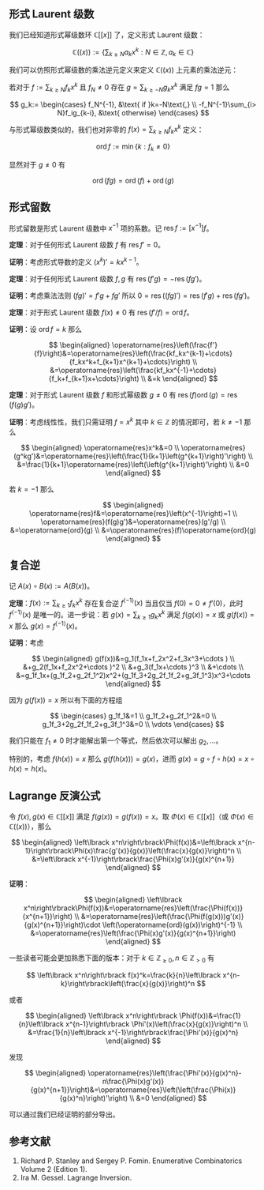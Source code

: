 ## 形式 Laurent 级数

我们已经知道形式幂级数环 $\mathbb{C}\left\lbrack\left\lbrack x\right\rbrack\right\rbrack$ 了，定义形式 Laurent 级数：

$$
\mathbb{C}\left(\left(x\right)\right):=\left\lbrace \sum_{k\geq N}a_kx^k : N\in\mathbb{Z},a_k\in \mathbb{C}\right\rbrace
$$

我们可以仿照形式幂级数的乘法逆元定义来定义 $\mathbb{C}\left(\left(x\right)\right)$ 上元素的乘法逆元：

若对于 $f:=\sum_{k\geq N}f_kx^k$ 且 $f_N\neq 0$ 存在 $g=\sum_{k\geq -N}g_kx^k$ 满足 $fg=1$ 那么

$$
g_k:=
\begin{cases}
f_N^{-1}, &\text{ if }k=-N\text{,} \\
-f_N^{-1}\sum_{i> N}f_ig_{k-i}, &\text{ otherwise}
\end{cases}
$$

与形式幂级数类似的，我们也对非零的 $f(x)=\sum_{k\geq N}f_kx^k$ 定义：

$$
\operatorname{ord} f:=\min\lbrace k:f_k\neq 0\rbrace
$$

显然对于 $g\neq 0$ 有

$$
\operatorname{ord} (fg)=\operatorname{ord}(f)+\operatorname{ord}(g)
$$

## 形式留数

形式留数是形式 Laurent 级数中 $x^{-1}$ 项的系数。记 $\operatorname{res} f:=\left\lbrack x^{-1}\right\rbrack f$。

**定理**：对于任何形式 Laurent 级数 $f$ 有 $\operatorname{res} f'=0$。

**证明**：考虑形式导数的定义 $\left(x^k\right)'=kx^{k-1}$。

**定理**：对于任何形式 Laurent 级数 $f,g$ 有 $\operatorname{res}(f'g)=-\operatorname{res}(fg')$。

**证明**：考虑乘法法则 $(fg)'=f'g+fg'$ 所以 $0=\operatorname{res}((fg)')=\operatorname{res}(f'g)+\operatorname{res}(fg')$。

**定理**：对于形式 Laurent 级数 $f(x)\neq 0$ 有 $\operatorname{res}(f'/f)=\operatorname{ord}f$。

**证明**：设 $\operatorname{ord}f=k$ 那么

$$
\begin{aligned}
\operatorname{res}\left(\frac{f'}{f}\right)&=\operatorname{res}\left(\frac{kf_kx^{k-1}+\cdots}{f_kx^k+f_{k+1}x^{k+1}+\cdots}\right) \\
&=\operatorname{res}\left(\frac{kf_kx^{-1}+\cdots}{f_k+f_{k+1}x+\cdots}\right) \\
&=k
\end{aligned}
$$

**定理**：对于形式 Laurent 级数 $f$ 和形式幂级数 $g\neq 0$ 有 $\operatorname{res}(f)\operatorname{ord}(g)=\operatorname{res}(f(g)g')$。

**证明**：考虑线性性，我们只需证明 $f=x^k$ 其中 $k\in\mathbb{Z}$ 的情况即可，若 $k\neq -1$ 那么

$$
\begin{aligned}
\operatorname{res}x^k&=0 \\
\operatorname{res}(g^kg')&=\operatorname{res}\left(\frac{1}{k+1}\left(g^{k+1}\right)'\right) \\
&=\frac{1}{k+1}\operatorname{res}\left(\left(g^{k+1}\right)'\right) \\
&=0
\end{aligned}
$$

若 $k=-1$ 那么

$$
\begin{aligned}
\operatorname{res}f&=\operatorname{res}\left(x^{-1}\right)=1 \\
\operatorname{res}(f(g)g')&=\operatorname{res}(g'/g) \\
&=\operatorname{ord}(g) \\
&=\operatorname{res}(f)\operatorname{ord}(g)
\end{aligned}
$$

## 复合逆

记 $A(x)\circ B(x):=A(B(x))$。

**定理**：$f(x):=\sum_{k\geq 1}f_kx^k$ 存在复合逆 $f^{\langle -1\rangle}(x)$ 当且仅当 $f(0)=0\neq f'(0)$，此时 $f^{\langle -1\rangle}(x)$ 是唯一的。进一步说：若 $g(x)=\sum_{k\geq 1}g_kx^k$ 满足 $f(g(x))=x$ 或 $g(f(x))=x$ 那么 $g(x)=f^{\langle -1\rangle}(x)$。

**证明**：考虑

$$
\begin{aligned}
g(f(x))&=g_1(f_1x+f_2x^2+f_3x^3+\cdots ) \\
&+g_2(f_1x+f_2x^2+\cdots )^2 \\
&+g_3(f_1x+\cdots )^3 \\
&+\cdots \\
&=g_1f_1x+(g_1f_2+g_2f_1^2)x^2+(g_1f_3+2g_2f_1f_2+g_3f_1^3)x^3+\cdots
\end{aligned}
$$

因为 $g(f(x))=x$ 所以有下面的方程组

$$
\begin{cases}
g_1f_1&=1 \\
g_1f_2+g_2f_1^2&=0 \\
g_1f_3+2g_2f_1f_2+g_3f_1^3&=0 \\
\vdots
\end{cases}
$$

我们只能在 $f_1\neq 0$ 时才能解出第一个等式，然后依次可以解出 $g_2,\dots$。

特别的，考虑 $f(h(x))=x$ 那么 $g(f(h(x)))=g(x)$，进而 $g(x)=g\circ f\circ h(x)=x\circ h(x)=h(x)$。

## Lagrange 反演公式

令 $f(x),g(x)\in\mathbb{C}\left\lbrack\left\lbrack x\right\rbrack\right\rbrack$ 满足 $f(g(x))=g(f(x))=x$。取 $\Phi(x)\in\mathbb{C}\left\lbrack\left\lbrack x\right\rbrack\right\rbrack$（或 $\Phi(x)\in\mathbb{C}\left(\left(x\right)\right)$），那么

$$
\begin{aligned}
\left\lbrack x^n\right\rbrack\Phi(f(x))&=\left\lbrack x^{n-1}\right\rbrack\Phi(x)\frac{g'(x)}{g(x)}\left(\frac{x}{g(x)}\right)^n \\
&=\left\lbrack x^{-1}\right\rbrack\frac{\Phi(x)g'(x)}{g(x)^{n+1}}
\end{aligned}
$$

**证明**：

$$
\begin{aligned}
\left\lbrack x^n\right\rbrack\Phi(f(x))&=\operatorname{res}\left(\frac{\Phi(f(x))}{x^{n+1}}\right) \\
&=\operatorname{res}\left(\frac{\Phi(f(g(x)))g'(x)}{g(x)^{n+1}}\right)\cdot \left(\operatorname{ord}(g(x))\right)^{-1} \\
&=\operatorname{res}\left(\frac{\Phi(x)g'(x)}{g(x)^{n+1}}\right)
\end{aligned}
$$

一些读者可能会更加熟悉下面的版本：对于 $k\in\mathbb{Z}_{\geq 0},n\in\mathbb{Z}_{>0}$ 有

$$
\left\lbrack x^n\right\rbrack f(x)^k=\frac{k}{n}\left\lbrack x^{n-k}\right\rbrack\left(\frac{x}{g(x)}\right)^n
$$

或者

$$
\begin{aligned}
\left\lbrack x^n\right\rbrack \Phi(f(x))&=\frac{1}{n}\left\lbrack x^{n-1}\right\rbrack \Phi'(x)\left(\frac{x}{g(x)}\right)^n \\
&=\frac{1}{n}\left\lbrack x^{-1}\right\rbrack\frac{\Phi'(x)}{g(x)^n}
\end{aligned}
$$

发现

$$
\begin{aligned}
\operatorname{res}\left(\frac{\Phi'(x)}{g(x)^n}-n\frac{\Phi(x)g'(x)}{g(x)^{n+1}}\right)&=\operatorname{res}\left(\left(\frac{\Phi(x)}{g(x)^n}\right)'\right) \\
&=0
\end{aligned}
$$

可以通过我们已经证明的部分导出。

## 参考文献

1.  Richard P. Stanley and Sergey P. Fomin. Enumerative Combinatorics Volume 2 (Edition 1).
2.  Ira M. Gessel. Lagrange Inversion.
